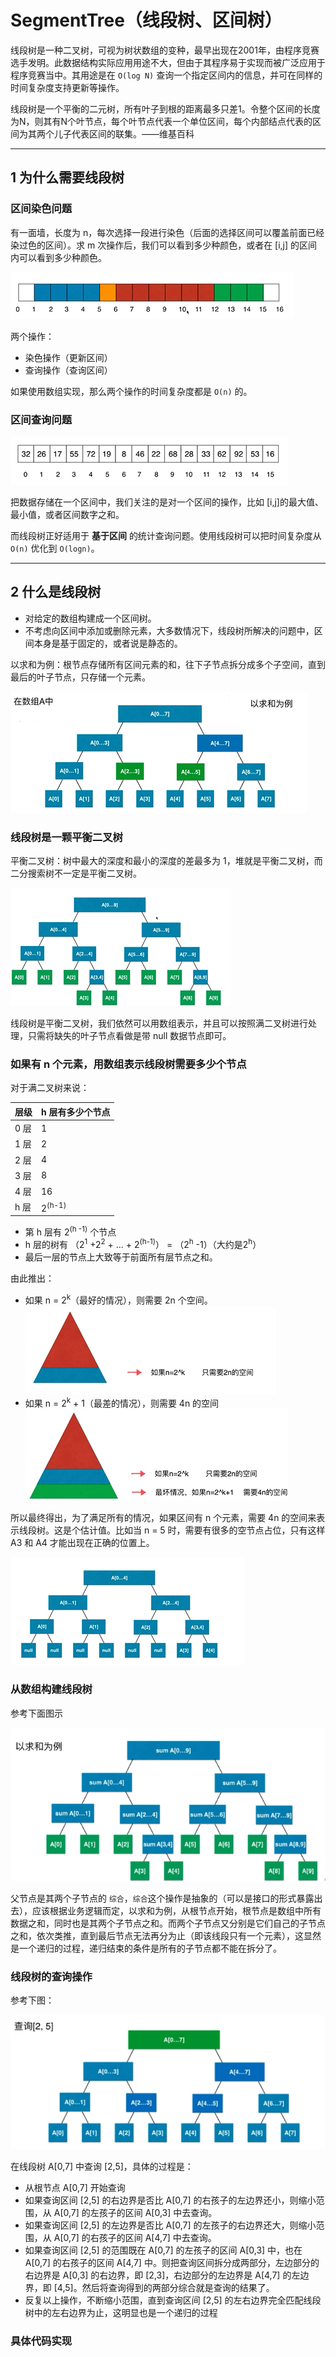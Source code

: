 # SegmentTree（线段树、区间树）

线段树是一种二叉树，可视为树状数组的变种，最早出现在2001年，由程序竞赛选手发明。此数据结构实际应用用途不大，但由于其程序易于实现而被广泛应用于程序竞赛当中。其用途是在 `O(log N)` 查询一个指定区间内的信息，并可在同样的时间复杂度支持更新等操作。

线段树是一个平衡的二元树，所有叶子到根的距离最多只差1。令整个区间的长度为N，则其有N个叶节点，每个叶节点代表一个单位区间，每个内部结点代表的区间为其两个儿子代表区间的联集。——维基百科

---
## 1 为什么需要线段树

### 区间染色问题

有一面墙，长度为 n，每次选择一段进行染色（后面的选择区间可以覆盖前面已经染过色的区间）。求 m 次操作后，我们可以看到多少种颜色，或者在 [i,j] 的区间内可以看到多少种颜色。

![](index_files/snipaste_20181015_141209.png)

两个操作：

- 染色操作（更新区间）
- 查询操作（查询区间）

如果使用数组实现，那么两个操作的时间复杂度都是 `O(n)` 的。


### 区间查询问题

![](index_files/snipaste_20181015_141521.png)

把数据存储在一个区间中，我们关注的是对一个区间的操作，比如 [i,j]的最大值、最小值，或者区间数字之和。


而线段树正好适用于  **基于区间** 的统计查询问题。使用线段树可以把时间复杂度从 `O(n)` 优化到 `O(logn)`。

---
## 2 什么是线段树

- 对给定的数组构建成一个区间树。
- 不考虑向区间中添加或删除元素，大多数情况下，线段树所解决的问题中，区间本身是基于固定的，或者说是静态的。

以求和为例：根节点存储所有区间元素的和，往下子节点拆分成多个子空间，直到最后的叶子节点，只存储一个元素。

![](index_files/snipaste_20181015_143807.png)

### 线段树是一颗平衡二叉树

平衡二叉树：树中最大的深度和最小的深度的差最多为 1，堆就是平衡二叉树，而二分搜索树不一定是平衡二叉树。

![](index_files/snipaste_20181015_144339.png)

线段树是平衡二叉树，我们依然可以用数组表示，并且可以按照满二叉树进行处理，只需将缺失的叶子节点看做是带 null 数据节点即可。

### 如果有 n 个元素，用数组表示线段树需要多少个节点

对于满二叉树来说：

层级 | h 层有多少个节点
---|---
0 层 | 1
1 层 | 2
2 层 | 4
3 层 | 8
4 层 | 16
h 层 | 2<sup>(h-1)</sup>

- 第 h 层有 2<sup>(h -1)</sup> 个节点
- h 层的树有 （2<sup>1</sup> +2<sup>2</sup> + ... + 2<sup>(h-1)</sup>） = （2<sup>h</sup> -1）（大约是2<sup>h</sup>）
- 最后一层的节点上大致等于前面所有层节点之和。

由此推出：

- 如果 n = 2<sup>k</sup>（最好的情况），则需要 2n 个空间。
![](index_files/snipaste_20181015_172914.png)
- 如果  n = 2<sup>k</sup> + 1（最差的情况），则需要 4n 的空间
![](index_files/snipaste_20181015_173042.png)

所以最终得出，为了满足所有的情况，如果区间有 n 个元素，需要 4n 的空间来表示线段树。这是个估计值。比如当 n = 5 时，需要有很多的空节点占位，只有这样 A3 和 A4 才能出现在正确的位置上。

![](index_files/snipaste_20181015_173345.png)

### 从数组构建线段树

参考下面图示

![](index_files/snipaste_20181015_234148.png)

父节点是其两个子节点的 `综合`，`综合`这个操作是抽象的（可以是接口的形式暴露出去），应该根据业务逻辑而定，以求和为例，从根节点开始，根节点是数组中所有数据之和，同时也是其两个子节点之和。而两个子节点又分别是它们自己的子节点之和，依次类推，直到最后节点无法再分为止（即该线段只有一个元素），这显然是一个递归的过程，递归结束的条件是所有的子节点都不能在拆分了。

### 线段树的查询操作

参考下图：

![](index_files/snipaste_20181015_235056.png)

在线段树 A[0,7] 中查询 [2,5]，具体的过程是：

- 从根节点 A[0,7] 开始查询
- 如果查询区间 [2,5] 的右边界是否比 A[0,7] 的右孩子的左边界还小，则缩小范围，从 A[0,7] 的左孩子的区间 A[0,3] 中去查询。
- 如果查询区间 [2,5] 的左边界是否比 A[0,7] 的左孩子的右边界还大，则缩小范围，从 A[0,7] 的右孩子的区间 A[4,7] 中去查询。
- 如果查询区间 [2,5] 的范围既在 A[0,7] 的左孩子的区间 A[0,3] 中，也在 A[0,7] 的右孩子的区间 A[4,7] 中。则把查询区间拆分成两部分，左边部分的右边界是 A[0,3] 的右边界，即 [2,3]，右边部分的左边界是  A[4,7] 的左边界，即 [4,5]。然后将查询得到的两部分综合就是查询的结果了。
- 反复以上操作，不断缩小范围，直到查询区间 [2,5] 的左右边界完全匹配线段树中的左右边界为止，这明显也是一个递归的过程

### 具体代码实现

```java

```